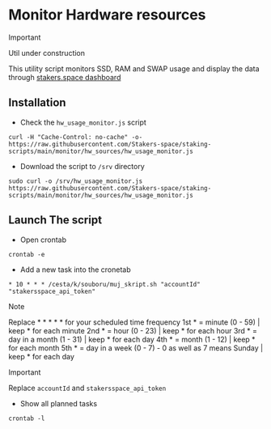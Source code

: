 # Monitor Hardware resources

> [!IMPORTANT]  
> Util under construction

This utility script monitors SSD, RAM and SWAP usage and display the data through [stakers.space dashboard](https://stakers.space/account)

## Installation
- Check the `hw_usage_monitor.js` script
```
curl -H "Cache-Control: no-cache" -o- https://raw.githubusercontent.com/Stakers-space/staking-scripts/main/monitor/hw_sources/hw_usage_monitor.js
```
- Download the script to `/srv` directory
```
sudo curl -o /srv/hw_usage_monitor.js https://raw.githubusercontent.com/Stakers-space/staking-scripts/main/monitor/hw_sources/hw_usage_monitor.js
```

## Launch The script
- Open crontab
```
crontab -e
```
- Add a new task into the cronetab
```
* 10 * * * /cesta/k/souboru/muj_skript.sh "accountId" "stakersspace_api_token"
```
> [!NOTE]  
> Replace * * * * * for your scheduled time frequency
> 1st * = minute (0 - 59) | keep * for each minute
> 2nd * = hour (0 - 23) | keep * for each hour
> 3rd * = day in a month (1 - 31) | keep * for each day
> 4th * = month (1 - 12) | keep * for each month
> 5th * = day in a week (0 - 7) - 0 as well as 7 means Sunday | keep * for each day

> [!IMPORTANT]  
> Replace `accountId` and `stakersspace_api_token`

- Show all planned tasks
```
crontab -l
```